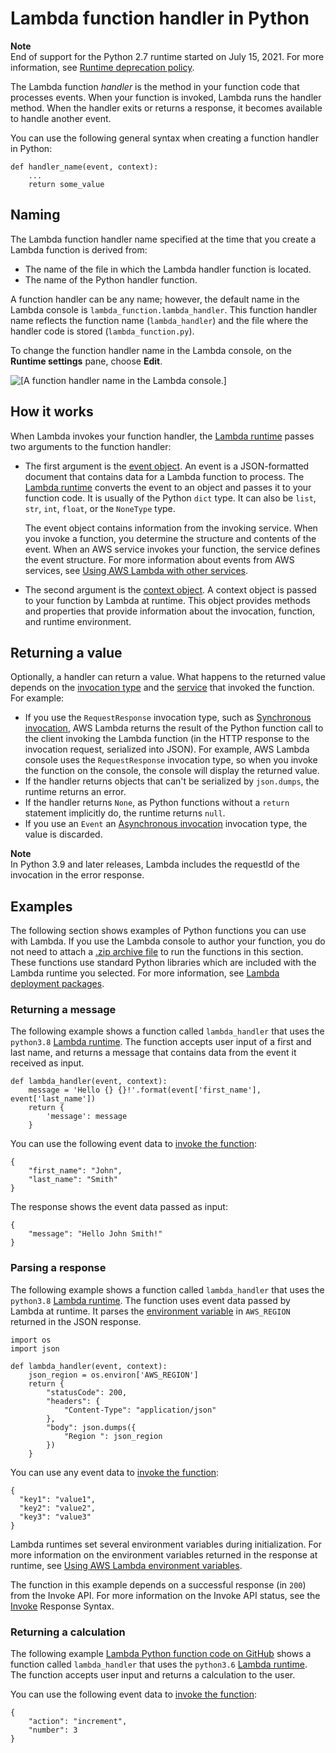# Lambda function handler in Python<a name="python-handler"></a>

**Note**  
End of support for the Python 2\.7 runtime started on July 15, 2021\. For more information, see [Runtime deprecation policy](lambda-runtimes.md#runtime-support-policy)\.

The Lambda function *handler* is the method in your function code that processes events\. When your function is invoked, Lambda runs the handler method\. When the handler exits or returns a response, it becomes available to handle another event\.

You can use the following general syntax when creating a function handler in Python:

```
def handler_name(event, context): 
    ...
    return some_value
```

## Naming<a name="naming"></a>

The Lambda function handler name specified at the time that you create a Lambda function is derived from:
+ The name of the file in which the Lambda handler function is located\.
+ The name of the Python handler function\.

A function handler can be any name; however, the default name in the Lambda console is `lambda_function.lambda_handler`\. This function handler name reflects the function name \(`lambda_handler`\) and the file where the handler code is stored \(`lambda_function.py`\)\.

To change the function handler name in the Lambda console, on the **Runtime settings** pane, choose **Edit**\.

![\[A function handler name in the Lambda console.\]](http://docs.aws.amazon.com/lambda/latest/dg/images/python-console-handler.png)

## How it works<a name="python-handler-how"></a>

When Lambda invokes your function handler, the [Lambda runtime](lambda-runtimes.md) passes two arguments to the function handler:
+ The first argument is the [event object](https://docs.aws.amazon.com/lambda/latest/dg/gettingstarted-concepts.html#gettingstarted-concepts-event)\. An event is a JSON\-formatted document that contains data for a Lambda function to process\. The [Lambda runtime](lambda-runtimes.md) converts the event to an object and passes it to your function code\. It is usually of the Python `dict` type\. It can also be `list`, `str`, `int`, `float`, or the `NoneType` type\.

  The event object contains information from the invoking service\. When you invoke a function, you determine the structure and contents of the event\. When an AWS service invokes your function, the service defines the event structure\. For more information about events from AWS services, see [Using AWS Lambda with other services](lambda-services.md)\.
+ The second argument is the [context object](python-context.md)\. A context object is passed to your function by Lambda at runtime\. This object provides methods and properties that provide information about the invocation, function, and runtime environment\.

## Returning a value<a name="python-handler-return"></a>

Optionally, a handler can return a value\. What happens to the returned value depends on the [invocation type](lambda-invocation.md) and the [service](lambda-services.md) that invoked the function\. For example:
+ If you use the `RequestResponse` invocation type, such as [Synchronous invocation](invocation-sync.md), AWS Lambda returns the result of the Python function call to the client invoking the Lambda function \(in the HTTP response to the invocation request, serialized into JSON\)\. For example, AWS Lambda console uses the `RequestResponse` invocation type, so when you invoke the function on the console, the console will display the returned value\.
+ If the handler returns objects that can't be serialized by `json.dumps`, the runtime returns an error\.
+ If the handler returns `None`, as Python functions without a `return` statement implicitly do, the runtime returns `null`\.
+ If you use an `Event` an [Asynchronous invocation](invocation-async.md) invocation type, the value is discarded\.

**Note**  
In Python 3\.9 and later releases, Lambda includes the requestId of the invocation in the error response\. 

## Examples<a name="python-example"></a>

The following section shows examples of Python functions you can use with Lambda\. If you use the Lambda console to author your function, you do not need to attach a [\.zip archive file](python-package.md) to run the functions in this section\. These functions use standard Python libraries which are included with the Lambda runtime you selected\. For more information, see [Lambda deployment packages](gettingstarted-package.md)\.

### Returning a message<a name="python-example-message"></a>

The following example shows a function called `lambda_handler` that uses the `python3.8` [Lambda runtime](lambda-runtimes.md)\. The function accepts user input of a first and last name, and returns a message that contains data from the event it received as input\.

```
def lambda_handler(event, context):
    message = 'Hello {} {}!'.format(event['first_name'], event['last_name'])  
    return { 
        'message': message
    }
```

You can use the following event data to [invoke the function](https://docs.aws.amazon.com/lambda/latest/dg/getting-started-create-function.html#get-started-invoke-manually):

```
{
    "first_name": "John",
    "last_name": "Smith"
}
```

The response shows the event data passed as input:

```
{
    "message": "Hello John Smith!"
}
```

### Parsing a response<a name="python-example-parse"></a>

The following example shows a function called `lambda_handler` that uses the `python3.8` [Lambda runtime](lambda-runtimes.md)\. The function uses event data passed by Lambda at runtime\. It parses the [environment variable](configuration-envvars.md) in `AWS_REGION` returned in the JSON response\.

```
import os
import json
        
def lambda_handler(event, context):
    json_region = os.environ['AWS_REGION']
    return {
        "statusCode": 200,
        "headers": {
            "Content-Type": "application/json"
        },
        "body": json.dumps({
            "Region ": json_region
        })
    }
```

You can use any event data to [invoke the function](https://docs.aws.amazon.com/lambda/latest/dg/getting-started-create-function.html#get-started-invoke-manually):

```
{
  "key1": "value1",
  "key2": "value2",
  "key3": "value3"
}
```

Lambda runtimes set several environment variables during initialization\. For more information on the environment variables returned in the response at runtime, see [Using AWS Lambda environment variables](configuration-envvars.md)\.

The function in this example depends on a successful response \(in `200`\) from the Invoke API\. For more information on the Invoke API status, see the [Invoke](API_Invoke.md) Response Syntax\.

### Returning a calculation<a name="python-example-userinputcalc"></a>

The following example [Lambda Python function code on GitHub](https://github.com/awsdocs/aws-doc-sdk-examples/blob/master/python/example_code/lambda/lambda_handler_basic.py) shows a function called `lambda_handler` that uses the `python3.6` [Lambda runtime](lambda-runtimes.md)\. The function accepts user input and returns a calculation to the user\.

You can use the following event data to [invoke the function](https://docs.aws.amazon.com/lambda/latest/dg/getting-started-create-function.html#get-started-invoke-manually):

```
{
    "action": "increment",
    "number": 3
}
```
